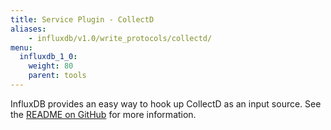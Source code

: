 ```yaml
---
title: Service Plugin - CollectD
aliases:
    - influxdb/v1.0/write_protocols/collectd/
menu:
  influxdb_1_0:
    weight: 80
    parent: tools
---
```


InfluxDB provides an easy way to hook up CollectD as an input source.
See the [README on GitHub](https://github.com/influxdata/influxdb/blob/master/services/collectd/README.md) for more information.
